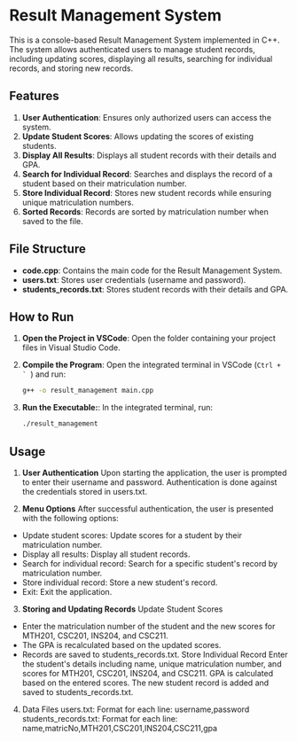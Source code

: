 # Result Management System

This is a console-based Result Management System implemented in C++. The system allows authenticated users to manage student records, including updating scores, displaying all results, searching for individual records, and storing new records.

## Features

1. **User Authentication**: Ensures only authorized users can access the system.
2. **Update Student Scores**: Allows updating the scores of existing students.
3. **Display All Results**: Displays all student records with their details and GPA.
4. **Search for Individual Record**: Searches and displays the record of a student based on their matriculation number.
5. **Store Individual Record**: Stores new student records while ensuring unique matriculation numbers.
6. **Sorted Records**: Records are sorted by matriculation number when saved to the file.

## File Structure

- **code.cpp**: Contains the main code for the Result Management System.
- **users.txt**: Stores user credentials (username and password).
- **students_records.txt**: Stores student records with their details and GPA.

## How to Run

1. **Open the Project in VSCode**:
   Open the folder containing your project files in Visual Studio Code.

2. **Compile the Program**:
   Open the integrated terminal in VSCode (``Ctrl + ` ``) and run:
   ```sh
   g++ -o result_management main.cpp
3. **Run the Executable:**:
   In the integrated terminal, run:
   ```sh
   ./result_management
## Usage
1. **User Authentication**
Upon starting the application, the user is prompted to enter their username and password. Authentication is done against the credentials stored in users.txt.

2. **Menu Options**
After successful authentication, the user is presented with the following options:

- Update student scores: Update scores for a student by their matriculation number.
- Display all results: Display all student records.
- Search for individual record: Search for a specific student's record by matriculation number.
- Store individual record: Store a new student's record.
- Exit: Exit the application.
  
3. **Storing and Updating Records**
Update Student Scores
- Enter the matriculation number of the student and the new scores for MTH201, CSC201, INS204, and CSC211.
- The GPA is recalculated based on the updated scores.
- Records are saved to students_records.txt.
Store Individual Record
Enter the student's details including name, unique matriculation number, and scores for MTH201, CSC201, INS204, and CSC211.
GPA is calculated based on the entered scores.
The new student record is added and saved to students_records.txt.
4. Data Files
users.txt: Format for each line: username,password
students_records.txt: Format for each line: name,matricNo,MTH201,CSC201,INS204,CSC211,gpa

